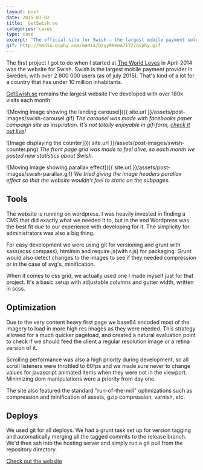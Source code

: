 ```yaml
---
layout: post
date: 2015-07-02
title:  GetSwish.se
categories: cases
type: case
excerpt: "The official site for Swish – the largest mobile payment solution in Sweden. Built in 2014."
gif: http://media.giphy.com/media/Dzyy9HemA7172/giphy.gif
---
```


The first project I got to do when I started at [The World Loves][twl] in April 2014 was the website for Swish. Swish is the largest mobile payment provider in Sweden, with over 2 800 000 users (as of july 2015). That's kind of a lot for a country that has under 10 million inhabitants.

[GetSwish.se][swish] remains the largest website I've developed with over 180k visits each month.

![Moving image showing the landing carousel]({{ site.url }}/assets/post-images/swish-carousel.gif)
*The carousel was made with facebooks paper campaign site as inspiration. It's not totally enjoyable in gif-form, [check it out live][swish]!*

![Image displaying the counter]({{ site.url }}/assets/post-images/swish-counter.png)
*The front page grid was made to feel alive, so each month we posted new statistics about Swish.*

![Moving image showing parallax effect]({{ site.url }}/assets/post-images/swish-parallax.gif)
*We tried giving the image headers parallax effect so that the website wouldn't feel to static on the subpages.*

## Tools
The website is running on wordpress. I was heavily invested in finding a CMS that did exactly what we needed it to, but in the end Wordpress was the best fit due to our experience with developing for it. The simplicity for administrators was also a big thing. 

For easy development we were using git for versioning and grunt with sass(scss compass), htmlmin and require.js(with r.js) for packaging. Grunt would also detect changes to the images to see if they needed compression or in the case of svg's, minification.

When it comes to css grid, we actually used one I made myself just for that project. It's a basic setup with adjustable columns and gutter width, written in scss. 

## Optimization
Due to the very content heavy first page we base64 encoded most of the imagery to load in more high res images as they were needed. This strategy allowed for a much quicker pageload, and created a natural evaluation point to check if we should feed the client a regular resolution image or a retina version of it. 

Scrolling performance was also a high priority during development, so all scroll listeners were throttled to 60fps and we made sure never to change values for javascript animated items when they were not in the viewport. Minimizing dom manipulations were a priority from day one.

The site also featured the standard "run-of-the-mill" optimizations such as compression and minification of assets, gzip compression, varnish, etc.

## Deploys
We used git for all deploys. We had a grunt task set up for version tagging and automatically merging all the tagged commits to the release branch. We'd then ssh into the hosting server and simply run a git pull from the repository directory.

[Check out the website][swish]

[twl]: http://www.theworldloves.com
[swish]: https://www.getswish.se